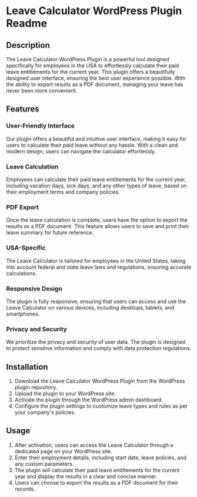 # Leave Calculator WordPress Plugin Readme

## Description

The Leave Calculator WordPress Plugin is a powerful tool designed specifically for employees in the USA to effortlessly calculate their paid leave entitlements for the current year. This plugin offers a beautifully designed user interface, ensuring the best user experience possible. With the ability to export results as a PDF document, managing your leave has never been more convenient.

## Features

### User-Friendly Interface
Our plugin offers a beautiful and intuitive user interface, making it easy for users to calculate their paid leave without any hassle. With a clean and modern design, users can navigate the calculator effortlessly.

### Leave Calculation
Employees can calculate their paid leave entitlements for the current year, including vacation days, sick days, and any other types of leave, based on their employment terms and company policies.

### PDF Export
Once the leave calculation is complete, users have the option to export the results as a PDF document. This feature allows users to save and print their leave summary for future reference.

### USA-Specific
The Leave Calculator is tailored for employees in the United States, taking into account federal and state leave laws and regulations, ensuring accurate calculations.

### Responsive Design
The plugin is fully responsive, ensuring that users can access and use the Leave Calculator on various devices, including desktops, tablets, and smartphones.

### Privacy and Security
We prioritize the privacy and security of user data. The plugin is designed to protect sensitive information and comply with data protection regulations.

## Installation

1. Download the Leave Calculator WordPress Plugin from the WordPress plugin repository.
2. Upload the plugin to your WordPress site.
3. Activate the plugin through the WordPress admin dashboard.
4. Configure the plugin settings to customize leave types and rules as per your company's policies.

## Usage

1. After activation, users can access the Leave Calculator through a dedicated page on your WordPress site.
2. Enter their employment details, including start date, leave policies, and any custom parameters.
3. The plugin will calculate their paid leave entitlements for the current year and display the results in a clear and concise manner.
4. Users can choose to export the results as a PDF document for their records.
